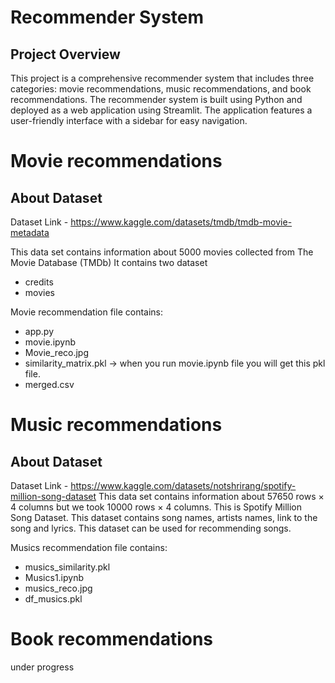 # Recommender System
## Project Overview
This project is a comprehensive recommender system that includes three categories: movie recommendations, music recommendations, and book recommendations. The recommender system is built using Python and deployed as a web application using Streamlit. The application features a user-friendly interface with a sidebar for easy navigation.

# Movie recommendations
## About Dataset
Dataset Link - https://www.kaggle.com/datasets/tmdb/tmdb-movie-metadata

This data set contains information about 5000 movies collected from The Movie Database (TMDb)
It contains two dataset
- credits 
- movies

Movie recommendation file contains:
- app.py
- movie.ipynb
- Movie_reco.jpg
- similarity_matrix.pkl -> when you run movie.ipynb file you will get this pkl file.
- merged.csv


# Music recommendations
## About Dataset
Dataset Link - https://www.kaggle.com/datasets/notshrirang/spotify-million-song-dataset
This data set contains information about 57650 rows × 4 columns but we took 10000 rows × 4 columns.
This is Spotify Million Song Dataset. This dataset contains song names, artists names, link to the song and lyrics. This dataset can be used for recommending songs.

Musics recommendation file contains:
- musics_similarity.pkl
- Musics1.ipynb
- musics_reco.jpg
- df_musics.pkl

# Book recommendations

under progress
